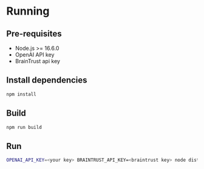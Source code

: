 # Running

## Pre-requisites

- Node.js >= 16.6.0
- OpenAI API key
- BrainTrust api key

## Install dependencies

```bash
npm install
```

## Build

```bash
npm run build
```

## Run

```bash
OPENAI_API_KEY=<your key> BRAINTRUST_API_KEY=<braintrust key> node dist/index.js
```
